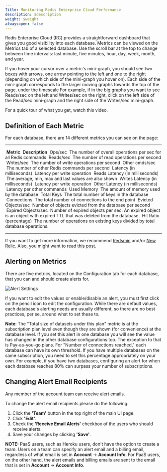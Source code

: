 ```yaml
---
Title: Monitoring Redis Enterprise Cloud Performance
description: $description
weight: $weight
alwaysopen: false
---
```

Redis Enterprise Cloud (RC) provides a straightforward dashboard that
gives you good visibility into each database. Metrics can be viewed on
the Metrics tab of a selected database. Use the scroll bar at the top to
change between time intervals: last minute, five minutes, hour, day,
week, month, and year.

If you hover your cursor over a metric's mini-graph, you should see two
boxes with arrows, one arrow pointing to the left and one to the right
(depending on which side of the mini-graph you hover on). Each side of
the mini-graph corresponds to the larger moving graphs towards the top
of the page, under the timescale For example, if in the big graphs you
want to see Reads/sec on the left and Writes/sec on the right, click on
the left side of the Read/sec mini-graph and the right side of the
Writes/sec mini-graph.

For a quick tour of what you get, watch this video.

Definition of Each Metric
-------------------------

For each database, there are 14 different metrics you can see on the
page:

  ----------------------------------- -------------------------------------------------------------------------------------------------------------------------
   **Metric**                          **Description**
   Ops/sec                             The number of overall operations per sec for all Redis commands
   Reads/sec                           The number of read operations per second
   Writes/sec                          The number of write operations per second
   Other cmds/sec                      The number of other Redis commands per second
   Latency (in milliseconds)           Latency per write operation
   Reads Latency (in milliseconds)     The average, min, max and last values are also shown
   Writes Latency (in milliseconds)    Latency per write operation
   Other Latency (in milliseconds)     Latency per other commands
   Used Memory                         The amount of memory used by the database
   Total Keys                          The total number of keys in the database
   Connections                         The total number of connections to the end point
   Evicted Objects/sec                 Number of objects evicted from the database per second
   Expired Objects/sec                 Number of expired objects per sec. An expired object is an object with expired TTL that was deleted from the database.
   Hit Ratio (percentage)              The number of operations on existing keys divided by total database operations.
  ----------------------------------- -------------------------------------------------------------------------------------------------------------------------

If you want to get more information, we recommend
[Redsmin](https://www.redsmin.com/) and/or [New
Relic](https://newrelic.com/plugins/poison-pen-llc/28). Also, you might
want to read [this
post](http://redislabs.com/blog/secure-redis-ssl-added-to-redsmin-and-clients).

Alerting on Metrics
-------------------

There are five metrics, located on the Configuration tab for each
database, that you can and should create alerts for.

![Alert
Settings](/images/rc/alert_settings-2.png?width=600&height=151)

If you want to edit the values or enable/disable an alert, you must
first click on the pencil icon to edit the configuration. While there
are default values, each database's alerting needs are usually
different, so there are no best practices, per se, around what to set
these to.

**Note**: The "Total size of datasets under this plan" metric is at the
subscription plan level even though they are shown (for convenience) at
the database level. If you set this alert in one database you will see
the value has changed in the other database configurations too. The
exception to that is Pay-as-you-go plans. For "Number of connections
reached," each database can have its own threshold. If you have multiple
databases on the same subscription, you need to set this percentage
appropriately on your own. For example, if you have two databases,
configuring an alert for when each database reaches 80% can surpass your
number of subscriptions.

Changing Alert Email Recipients
-------------------------------

Any member of the account team can receive alert emails.

To change the alert email recipients please do the following:

1.  Click the **'Team'** button in the top right of the main UI page.
2.  Click **'Edit'**.
3.  Check the **'Receive Email Alerts'** checkbox of the users who
    should receive alerts.
4.  Save your changes by clicking **'Save'**.

**NOTE:** PaaS users, such as Heroku users, don't have the option to
create a team. Users on a team can specify an alert email and a billing
email, regardless of what email is set in **Account** -\> **Account
Info**. For PaaS users, on the other hand, the alert emails and billing
emails are sent to the email that is set in **Account** -\> **Account
Info**.
